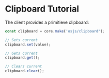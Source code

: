 # Clipboard Tutorial

The client provides a primitieve clipboard:

```javascript
const clipboard = core.make('osjs/clipboard');

// Sets current
clipboard.set(value);

// Gets current
clipboard.get();

// Clears current
clipboard.clear();
```
